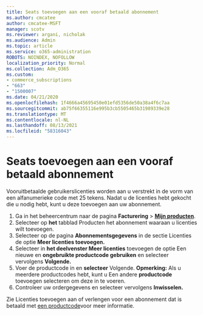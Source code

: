 ```yaml
---
title: Seats toevoegen aan een vooraf betaald abonnement
ms.author: cmcatee
author: cmcatee-MSFT
manager: scotv
ms.reviewer: argani, nicholak
ms.audience: Admin
ms.topic: article
ms.service: o365-administration
ROBOTS: NOINDEX, NOFOLLOW
localization_priority: Normal
ms.collection: Adm_O365
ms.custom:
- commerce_subscriptions
- "663"
- "1500007"
ms.date: 04/21/2020
ms.openlocfilehash: 1f4666a45695450e01efd5356de50a38a4f6c7aa
ms.sourcegitcommit: ab75f66355116e995b3cb5505465b31989339e28
ms.translationtype: MT
ms.contentlocale: nl-NL
ms.lasthandoff: 08/13/2021
ms.locfileid: "58316043"
---
```

# <a name="add-seats-to-a-prepaid-subscription"></a>Seats toevoegen aan een vooraf betaald abonnement

Vooruitbetaalde gebruikerslicenties worden aan u verstrekt in de vorm van een alfanumerieke code met 25 tekens. Nadat u de licenties hebt gekocht die u nodig hebt, kunt u deze toevoegen aan uw abonnement.

1. Ga in het beheercentrum naar de pagina **Facturering** > **[Mijn producten](https://go.microsoft.com/fwlink/p/?linkid=842054)**.
2. Selecteer op **het** tabblad Producten het abonnement waaraan u licenties wilt toevoegen.
3. Selecteer op de pagina **Abonnementsgegevens** in de sectie Licenties de optie **Meer licenties toevoegen.**
4. Selecteer in **het deelvenster Meer licenties** toevoegen de optie Een nieuwe en **ongebruikte productcode gebruiken** en selecteer vervolgens **Volgende.**
5. Voer de productcode in en **selecteer** Volgende.
    **Opmerking:** Als u meerdere productcodes hebt, kunt u Een andere **productcode** toevoegen selecteren om deze in te voeren.
6. Controleer uw ordergegevens en selecteer vervolgens **Inwisselen.**

Zie Licenties toevoegen aan of verlengen voor een abonnement dat is betaald met [een productcode](https://docs.microsoft.com/microsoft-365/commerce/licenses/add-licenses-using-product-key)voor meer informatie.